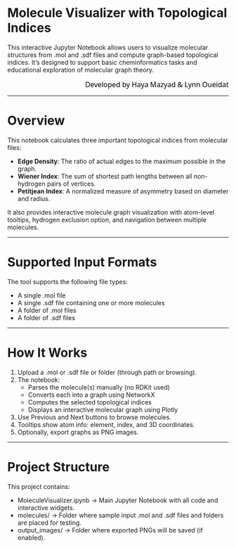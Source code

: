 # Molecule Visualizer with Topological Indices
This interactive Jupyter Notebook allows users to visualize molecular structures from .mol and .sdf files and compute graph-based topological indices. It’s designed to support basic cheminformatics tasks and educational exploration of molecular graph theory.

<div align="right" style="font-size:16px; color:black; font-family:Segoe UI, sans-serif;">
Developed by Haya Mazyad & Lynn Oueidat
</div>

---
# Overview
This notebook calculates three important topological indices from molecular files:
- **Edge Density**: The ratio of actual edges to the maximum possible in the graph.
- **Wiener Index**: The sum of shortest path lengths between all non-hydrogen pairs of vertices.
- **Petitjean Index**: A normalized measure of asymmetry based on diameter and radius.

It also provides interactive molecule graph visualization with atom-level tooltips, hydrogen exclusion option, and navigation between multiple molecules.

---
# Supported Input Formats
The tool supports the following file types:
- A single .mol file 
- A single .sdf file containing one or more molecules
- A folder of .mol files
- A folder of .sdf files

---
# How It Works
1. Upload a .mol or .sdf file or folder (through path or browsing).
2. The notebook:
    - Parses the molecule(s) manually (no RDKit used)
    - Converts each into a graph using NetworkX
    - Computes the selected topological indices
    - Displays an interactive molecular graph using Plotly
3. Use Previous and Next buttons to browse molecules.
4. Tooltips show atom info: element, index, and 3D coordinates.
5. Optionally, export graphs as PNG images.

---
# Project Structure
This project contains:
  - MoleculeVisualizer.ipynb → Main Jupyter Notebook with all code and interactive widgets.
  - molecules/ → Folder where sample input .mol and .sdf files and folders are placed for testing.
  - output_images/ → Folder where exported PNGs will be saved (if enabled).
